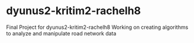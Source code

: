 # dyunus2-kritim2-rachelh8
Final Project for dyunus2-kritim2-rachelh8
Working on creating algorithms to analyze and manipulate road network data
